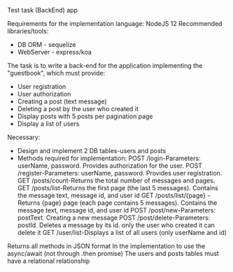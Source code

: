 Test task (BackEnd) app

Requirements for the implementation language: NodeJS 12
Recommended libraries/tools: 
 * DB ORM - sequelize
 * WebServer - express/koa
  
The task is to write a back-end for the application implementing the "guestbook", which must provide:
 * User registration
  * User authorization
  * Creating a post (text message)
 * Deleting a post by the user who created it
  * Display posts with 5 posts per pagination page
  * Display a list of users

Necessary:  
 * Design and implement 2 DB tables-users and posts
 * Methods required for implementation:
 POST /login-Parameters: userName, password. Provides authorization for the user.
 POST /register-Parameters: userName, password. Provides user registration.
 GET /posts/count-Returns the total number of messages and pages.
 GET /posts/list-Returns the first page (the last 5 messages). Contains the message text, message id, and user id
 GET /posts/list/{page} - Returns {page} page (each page contains 5 messages). Contains the message text, message id, and user id
 POST /post/new-Parameters: postText. Creating a new message
 POST /post/delete-Parameters: postId. Deletes a message by its id. only the user who created it can delete it
 GET /user/list-Displays a list of all users (only userName and id)

Returns all methods in JSON format
In the implementation to use the async/await (not through .then promise)
The users and posts tables must have a relational relationship
